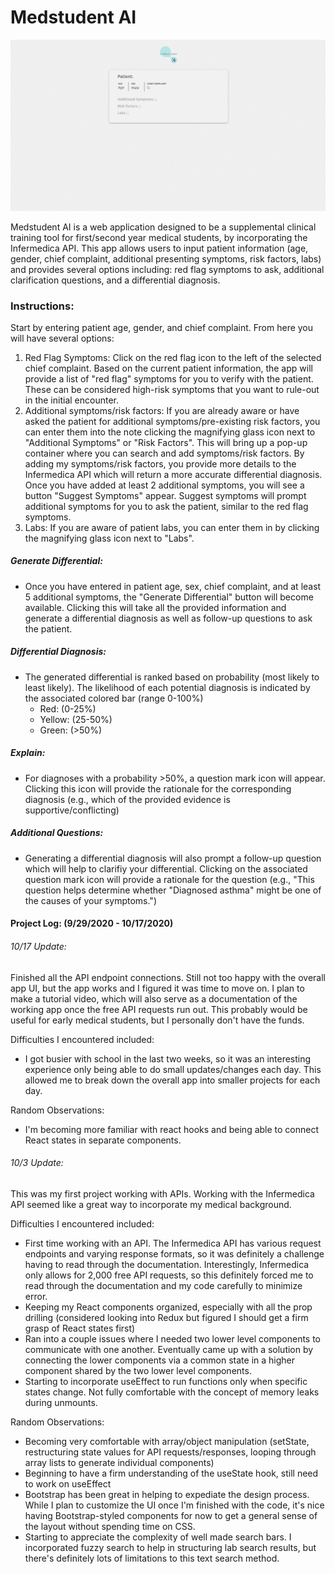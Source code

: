 # Medstudent AI

![Alt text](./public/aimedstudent.gif?raw=true "Title")

Medstudent AI is a web application designed to be a supplemental clinical training tool for first/second year medical students, by incorporating the Infermedica API. This app allows users to input patient information (age, gender, chief complaint, additional presenting symptoms, risk factors, labs) and provides several options including: red flag symptoms to ask, additional clarification questions, and a differential diagnosis. 

### Instructions: 
Start by entering patient age, gender, and chief complaint. From here you will have several options:
 1) Red Flag Symptoms: 
 Click on the red flag icon to the left of the selected chief complaint. Based on the current patient information, the app will provide a list of "red flag" symptoms for you to verify with the patient. These can be considered high-risk symptoms that you want to rule-out in the initial encounter. 
 2) Additional symptoms/risk factors: 
 If you are already aware or have asked the patient for additional symptoms/pre-existing risk factors, you can enter them into the note clicking the magnifying glass icon next to "Additional Symptoms" or "Risk Factors". This will bring up a pop-up container where you can search and add symptoms/risk factors. By adding my symptoms/risk factors, you provide more details to the Infermedica API which will return a more accurate differential diagnosis. 
     Once you have added at least 2 additional symptoms, you will see a button "Suggest Symptoms" appear. Suggest symptoms will prompt additional symptoms for you to ask the patient, similar to the red flag symptoms. 
 3) Labs: 
 If you are aware of patient labs, you can enter them in by clicking the magnifying glass icon next to "Labs". 
##### Generate Differential: 
  * Once you have entered in patient age, sex, chief complaint, and at least 5 additional symptoms, the "Generate Differential" button will become available. Clicking this will take all the provided information and generate a differential diagnosis as well as follow-up questions to ask the patient. 

##### Differential Diagnosis: 
  * The generated differential is ranked based on probability (most likely to least likely). The likelihood of each potential diagnosis is indicated by the associated colored bar (range 0-100%)
    * Red: (0-25%)
    * Yellow: (25-50%)
    * Green: (>50%)
##### Explain:
  * For diagnoses with a probability >50%, a question mark icon will appear. Clicking this icon will provide the rationale for the corresponding diagnosis (e.g., which of the provided evidence is supportive/conflicting)

##### Additional Questions: 
  * Generating a differential diagnosis will also prompt a follow-up question which will help to clarifiy your differential. Clicking on the associated question mark icon will provide a rationale for the question (e.g., "This question helps determine whether "Diagnosed asthma" might be one of the causes of your symptoms.")


#### Project Log: (9/29/2020 - 10/17/2020)

###### 10/17 Update:
Finished all the API endpoint connections. Still not too happy with the overall app UI, but the app works and I figured it was time to move on. I plan to make a tutorial video, which will also serve as a documentation of the working app once the free API requests run out. This probably would be useful for early medical students, but I personally don't have the funds. 

Difficulties I encountered included: 
* I got busier with school in the last two weeks, so it was an interesting experience only being able to do small updates/changes each day. This allowed me to break down the overall app into smaller projects for each day. 

Random Observations: 
* I'm becoming more familiar with react hooks and being able to connect React states in separate components. 

###### 10/3 Update:
This was my first project working with APIs. Working with the Infermedica API seemed like a great way to incorporate my medical background. 

Difficulties I encountered included: 
* First time working with an API. The Infermedica API has various request endpoints and varying response formats, so it was definitely a challenge having to read through the documentation. Interestingly, Infermedica only allows for 2,000 free API requests, so this definitely forced me to read through the documentation and my code carefully to minimize error. 
* Keeping my React components organized, especially with all the prop drilling (considered looking into Redux but figured I should get a firm grasp of React states first)
* Ran into a couple issues where I needed two lower level components to communicate with one another. Eventually came up with a solution by connecting the lower components via a common state in a higher component shared by the two lower level components. 
* Starting to incorporate useEffect to run functions only when specific states change. Not fully comfortable with the concept of memory leaks during unmounts. 

Random Observations: 
* Becoming very comfortable with array/object manipulation (setState, restructuring state values for API requests/responses, looping through array lists to generate individual components) 
* Beginning to have a firm understanding of the useState hook, still need to work on useEffect 
* Bootstrap has been great in helping to expediate the design process. While I plan to customize the UI once I'm finished with the code, it's nice having Bootstrap-styled components for now to get a general sense of the layout without spending time on CSS. 
* Starting to appreciate the complexity of well made search bars. I incorporated fuzzy search to help in structuring lab search results, but there's definitely lots of limitations to this text search method. 
